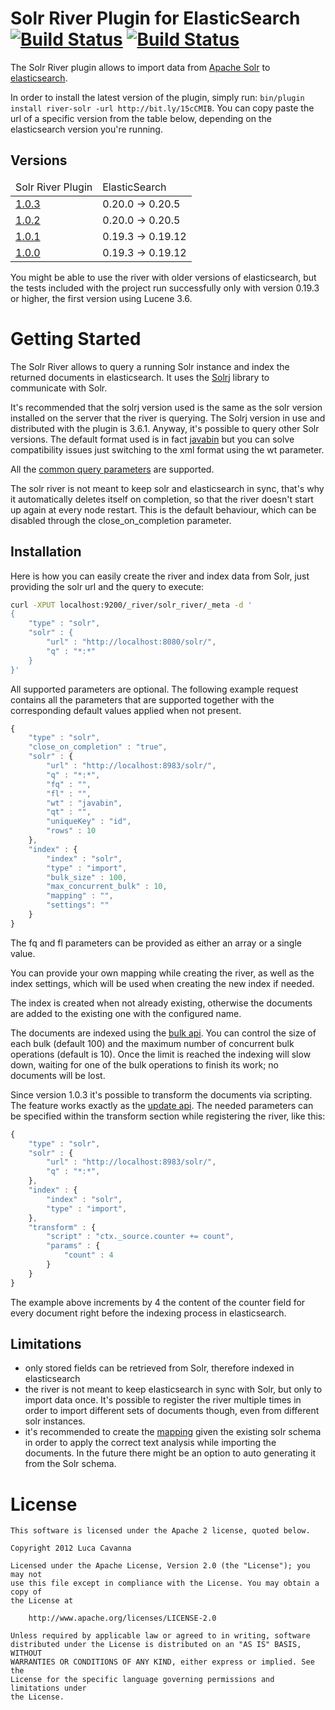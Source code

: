Solr River Plugin for ElasticSearch [![Build Status](https://buildhive.cloudbees.com/job/javanna/job/elasticsearch-river-solr/badge/icon)](https://buildhive.cloudbees.com/job/javanna/job/elasticsearch-river-solr/) [![Build Status](https://travis-ci.org/javanna/elasticsearch-river-solr.png)](https://travis-ci.org/javanna/elasticsearch-river-solr)
==================================

The Solr River plugin allows to import data from [Apache Solr](http://lucene.apache.org/solr) to [elasticsearch](http://www.elasticsearch.org).

In order to install the latest version of the plugin, simply run: `bin/plugin install river-solr -url http://bit.ly/15cCMIB`.
You can copy paste the url of a specific version from the table below, depending on the elasticsearch version you're running.


Versions
--------

<table>
	<thead>
		<tr>
			<td>Solr River Plugin</td>
			<td>ElasticSearch</td>
		</tr>
	</thead>
	<tbody>
	    <tr>
    	    <td><a href="http://bit.ly/12rmrSN">1.0.3</a></td>
    		<td>0.20.0 -> 0.20.5</td>
        </tr>
		<tr>
			<td><a href="http://bit.ly/15cCMIB">1.0.2</a></td>
			<td>0.20.0 -> 0.20.5</td>
		</tr>
		<tr>
            <td><a href="http://bit.ly/Yo61UW">1.0.1</a></td>
            <td>0.19.3 -> 0.19.12</td>
        </tr>
		<tr>
            <td><a href="http://bit.ly/XUl2LZ">1.0.0</a></td>
        	<td>0.19.3 -> 0.19.12</td>
        </tr>
	</tbody>
</table>


You might be able to use the river with older versions of elasticsearch, but the tests included with the project run successfully only with version 0.19.3 or higher, the first version using Lucene 3.6.

Getting Started
===============

The Solr River allows to query a running Solr instance and index the returned documents in elasticsearch.
It uses the [Solrj](http://wiki.apache.org/solr/Solrj) library to communicate with Solr.

It's recommended that the solrj version used is the same as the solr version installed on the server that the river is querying.
The Solrj version in use and distributed with the plugin is 3.6.1. Anyway, it's possible to query other Solr versions.
The default format used is in fact [javabin](http://wiki.apache.org/solr/javabin) but you can solve compatibility issues just switching to the xml format using the wt parameter.

All the [common query parameters](http://wiki.apache.org/solr/CommonQueryParameters) are supported.

The solr river is not meant to keep solr and elasticsearch in sync, that's why it automatically deletes itself on completion, so that the river doesn't start up again at every node restart.
This is the default behaviour, which can be disabled through the close_on_completion parameter.


Installation
------------

Here is how you can easily create the river and index data from Solr, just providing the solr url and the query to execute:

```sh
curl -XPUT localhost:9200/_river/solr_river/_meta -d '
{
    "type" : "solr",
    "solr" : {
        "url" : "http://localhost:8080/solr/",
        "q" : "*:*"
    }
}'
```

All supported parameters are optional. The following example request contains all the parameters that are supported together with the corresponding default values applied when not present.

```javascript
{
    "type" : "solr",
    "close_on_completion" : "true",
    "solr" : {
        "url" : "http://localhost:8983/solr/",
        "q" : "*:*",
        "fq" : "",
        "fl" : "",
        "wt" : "javabin",
        "qt" : "",
        "uniqueKey" : "id",
        "rows" : 10
    },
    "index" : {
        "index" : "solr",
        "type" : "import",
        "bulk_size" : 100,
        "max_concurrent_bulk" : 10,
        "mapping" : "",
        "settings": ""
    }
}
```

The fq and fl parameters can be provided as either an array or a single value.

You can provide your own mapping while creating the river, as well as the index settings, which will be used when creating the new index if needed.

The index is created when not already existing, otherwise the documents are added to the existing one with the configured name.

The documents are indexed using the [bulk api](http://www.elasticsearch.org/guide/reference/java-api/bulk.html).
You can control the size of each bulk (default 100) and the maximum number of concurrent bulk operations (default is 10).
Once the limit is reached the indexing will slow down, waiting for one of the bulk operations to finish its work; no documents will be lost.

Since version 1.0.3 it's possible to transform the documents via scripting. The feature works exactly as the [update api](http://www.elasticsearch.org/guide/reference/api/update.html). The needed parameters can be specified within the transform section while registering the river, like this:

```javascript
{
    "type" : "solr",
    "solr" : {
        "url" : "http://localhost:8983/solr/",
        "q" : "*:*",
    },
    "index" : {
        "index" : "solr",
        "type" : "import",
    },
    "transform" : {
        "script" : "ctx._source.counter += count",
        "params" : {
            "count" : 4
        }
    }
}
```

The example above increments by 4 the content of the counter field for every document right before the indexing process in elasticsearch.

Limitations
------------

* only stored fields can be retrieved from Solr, therefore indexed in elasticsearch
* the river is not meant to keep elasticsearch in sync with Solr, but only to import data once. It's possible to register the river multiple times in order to import different sets of documents though, even from different solr instances.
* it's recommended to create the [mapping](http://www.elasticsearch.org/guide/reference/mapping/index.html) given the existing solr schema in order to apply the correct text analysis while importing the documents. In the future there might be an option to auto generating it from the Solr schema.

License
=======

```
This software is licensed under the Apache 2 license, quoted below.

Copyright 2012 Luca Cavanna

Licensed under the Apache License, Version 2.0 (the "License"); you may not
use this file except in compliance with the License. You may obtain a copy of
the License at

    http://www.apache.org/licenses/LICENSE-2.0

Unless required by applicable law or agreed to in writing, software
distributed under the License is distributed on an "AS IS" BASIS, WITHOUT
WARRANTIES OR CONDITIONS OF ANY KIND, either express or implied. See the
License for the specific language governing permissions and limitations under
the License.
```
